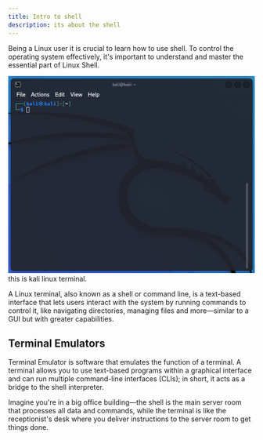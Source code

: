 ```yaml
---
title: Intro to shell
description: its about the shell
---
```


Being a Linux user it is crucial to learn how to use shell. To control the operating system effectively, it's important to understand and master the essential part of Linux Shell.

![linux terminal](../../../assets/linux/linuxterminal.png)
this is kali linux terminal.

A Linux terminal, also known as a shell or command line, is a text-based interface that lets users interact with the system by running commands to control it, like navigating directories, managing files and more—similar to a GUI but with greater capabilities.

## Terminal Emulators

Terminal Emulator is software that emulates the function of a terminal. A terminal allows you to use text-based programs within a graphical interface and can run multiple command-line interfaces (CLIs); in short, it acts as a bridge to the shell interpreter.

Imagine you're in a big office building—the shell is the main server room that processes all data and commands, while the terminal is like the receptionist's desk where you deliver instructions to the server room to get things done.

